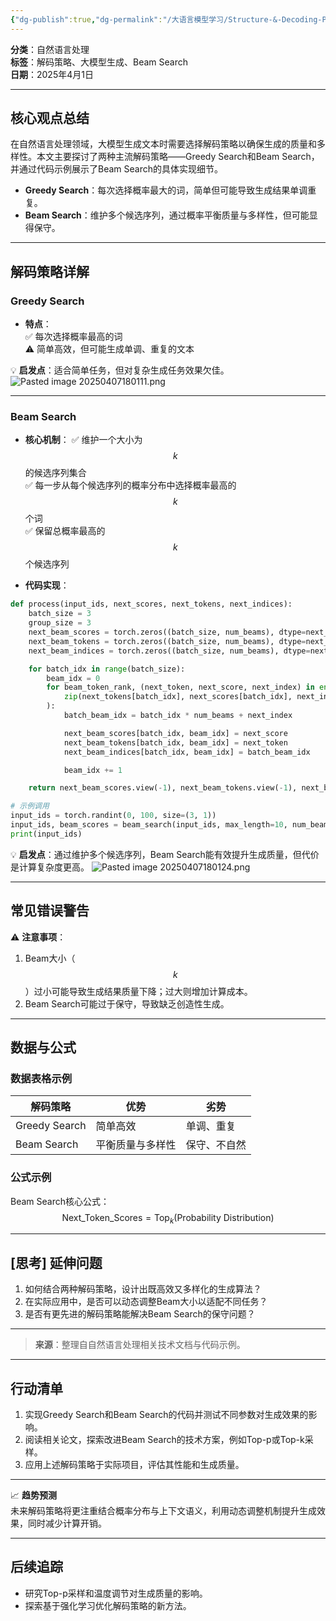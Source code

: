 ```yaml
---
{"dg-publish":true,"dg-permalink":"/大语言模型学习/Structure-&-Decoding-Policy-结构和解码策略/解码采样策略：Greedy-Search与Beam-Search的实现与优化","dg-home":false,"dg-description":"在此输入笔记的描述","dg-hide":false,"dg-hide-title":false,"dg-show-backlinks":true,"dg-show-local-graph":true,"dg-show-inline-title":true,"dg-pinned":false,"dg-passphrase":"在此输入访问密码","dg-enable-mathjax":false,"dg-enable-mermaid":false,"dg-enable-uml":false,"dg-note-icon":0,"dg-enable-dataview":false,"tags":["NLP"],"permalink":"/大语言模型学习/Structure-&-Decoding-Policy-结构和解码策略/解码采样策略：Greedy-Search与Beam-Search的实现与优化/","dgShowBacklinks":true,"dgShowLocalGraph":true,"dgShowInlineTitle":true,"dgPassFrontmatter":true,"noteIcon":0,"created":"2025-04-07T18:00:51.000+08:00","updated":"2025-04-13T13:06:02.000+08:00"}
---
```




**分类**：自然语言处理  
**标签**：解码策略、大模型生成、Beam Search  
**日期**：2025年4月1日  

---



## 核心观点总结
在自然语言处理领域，大模型生成文本时需要选择解码策略以确保生成的质量和多样性。本文主要探讨了两种主流解码策略——Greedy Search和Beam Search，并通过代码示例展示了Beam Search的具体实现细节。

- **Greedy Search**：每次选择概率最大的词，简单但可能导致生成结果单调重复。  
- **Beam Search**：维护多个候选序列，通过概率平衡质量与多样性，但可能显得保守。

---



## 解码策略详解

### Greedy Search
- **特点**：  
  ✅ 每次选择概率最高的词  
  ⚠ 简单高效，但可能生成单调、重复的文本  

💡 **启发点**：适合简单任务，但对复杂生成任务效果欠佳。
![Pasted image 20250407180111.png](/img/user/%E9%99%84%E4%BB%B6/Pasted%20image%2020250407180111.png)

---


### Beam Search
- **核心机制**：
  ✅ 维护一个大小为 $$k$$ 的候选序列集合  
  ✅ 每一步从每个候选序列的概率分布中选择概率最高的 $$k$$ 个词  
  ✅ 保留总概率最高的 $$k$$ 个候选序列

- **代码实现**：

```python
def process(input_ids, next_scores, next_tokens, next_indices):
    batch_size = 3
    group_size = 3
    next_beam_scores = torch.zeros((batch_size, num_beams), dtype=next_scores.dtype)
    next_beam_tokens = torch.zeros((batch_size, num_beams), dtype=next_tokens.dtype)
    next_beam_indices = torch.zeros((batch_size, num_beams), dtype=next_indices.dtype)

    for batch_idx in range(batch_size):
        beam_idx = 0
        for beam_token_rank, (next_token, next_score, next_index) in enumerate(
            zip(next_tokens[batch_idx], next_scores[batch_idx], next_indices[batch_idx])
        ):
            batch_beam_idx = batch_idx * num_beams + next_index

            next_beam_scores[batch_idx, beam_idx] = next_score
            next_beam_tokens[batch_idx, beam_idx] = next_token
            next_beam_indices[batch_idx, beam_idx] = batch_beam_idx

            beam_idx += 1

    return next_beam_scores.view(-1), next_beam_tokens.view(-1), next_beam_indices.view(-1)

# 示例调用
input_ids = torch.randint(0, 100, size=(3, 1))
input_ids, beam_scores = beam_search(input_ids, max_length=10, num_beams=3)
print(input_ids)
```

💡 **启发点**：通过维护多个候选序列，Beam Search能有效提升生成质量，但代价是计算复杂度更高。
![Pasted image 20250407180124.png](/img/user/%E9%99%84%E4%BB%B6/Pasted%20image%2020250407180124.png)

---



## 常见错误警告
⚠ **注意事项**：
1. Beam大小（$$k$$）过小可能导致生成结果质量下降；过大则增加计算成本。
2. Beam Search可能过于保守，导致缺乏创造性生成。

---



## 数据与公式

### 数据表格示例
| 解码策略   | 优势                      | 劣势               |
|------------|---------------------------|--------------------|
| Greedy Search | 简单高效                 | 单调、重复         |
| Beam Search   | 平衡质量与多样性         | 保守、不自然       |


### 公式示例
Beam Search核心公式：
$$
\text{Next\_Token\_Scores} = \text{Top}_k(\text{Probability Distribution})
$$

---



## [思考] 延伸问题
1. 如何结合两种解码策略，设计出既高效又多样化的生成算法？  
2. 在实际应用中，是否可以动态调整Beam大小以适配不同任务？  
3. 是否有更先进的解码策略能解决Beam Search的保守问题？

---

> **来源**：整理自自然语言处理相关技术文档与代码示例。

---



## 行动清单
1. 实现Greedy Search和Beam Search的代码并测试不同参数对生成效果的影响。  
2. 阅读相关论文，探索改进Beam Search的技术方案，例如Top-p或Top-k采样。  
3. 应用上述解码策略于实际项目，评估其性能和生成质量。

---

📈 **趋势预测**  
未来解码策略将更注重结合概率分布与上下文语义，利用动态调整机制提升生成效果，同时减少计算开销。

---



## 后续追踪
- 研究Top-p采样和温度调节对生成质量的影响。  
- 探索基于强化学习优化解码策略的新方法。
